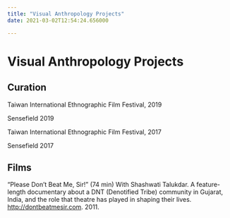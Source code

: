 ```yaml
---
title: "Visual Anthropology Projects"
date: 2021-03-02T12:54:24.656000

---
```


# Visual Anthropology Projects

## Curation

Taiwan International Ethnographic Film Festival, 2019

Sensefield 2019

Taiwan International Ethnographic Film Festival, 2017

Sensefield 2017

## Films

“Please Don’t Beat Me, Sir!” (74 min) With Shashwati Talukdar. A feature-length documentary about a DNT (Denotified Tribe) community in Gujarat, India, and the role that theatre has played in shaping their lives. http://dontbeatmesir.com. 2011.

